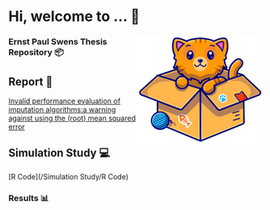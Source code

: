 # Hi, welcome to ... :wave:
<img align="right" width="250" src="img.png">

### Ernst Paul Swens Thesis Repository :package:

## Report :notebook:
[Invalid performance evaluation of imputation algorithms:a warning against using the (root) mean squared error](/Report/Thesis.pdf)

## Simulation Study :computer: 
[R Code](/Simulation Study/R Code)

### Results :bar_chart: 

